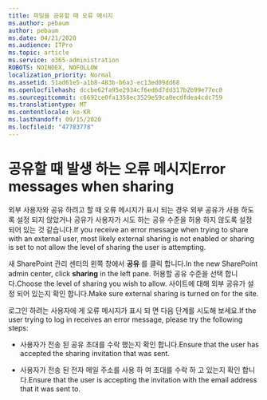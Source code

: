 ```yaml
---
title: 파일을 공유할 때 오류 메시지
ms.author: pebaum
author: pebaum
ms.date: 04/21/2020
ms.audience: ITPro
ms.topic: article
ms.service: o365-administration
ROBOTS: NOINDEX, NOFOLLOW
localization_priority: Normal
ms.assetid: 51ad61e5-a1b8-483b-b6a3-ec13ed09dd68
ms.openlocfilehash: dccbe62fa95e2934cf6ed6d7dd317b2b99e77ec0
ms.sourcegitcommit: c6692ce0fa1358ec3529e59ca0ecdfdea4cdc759
ms.translationtype: MT
ms.contentlocale: ko-KR
ms.lasthandoff: 09/15/2020
ms.locfileid: "47783778"
---
```

# <a name="error-messages-when-sharing"></a><span data-ttu-id="ee118-102">공유할 때 발생 하는 오류 메시지</span><span class="sxs-lookup"><span data-stu-id="ee118-102">Error messages when sharing</span></span>

<span data-ttu-id="ee118-103">외부 사용자와 공유 하려고 할 때 오류 메시지가 표시 되는 경우 외부 공유가 사용 하도록 설정 되지 않았거나 공유가 사용자가 시도 하는 공유 수준을 허용 하지 않도록 설정 되어 있는 것 같습니다.</span><span class="sxs-lookup"><span data-stu-id="ee118-103">If you receive an error message when trying to share with an external user, most likely external sharing is not enabled or sharing is set to not allow the level of sharing the user is attempting.</span></span>
  
<span data-ttu-id="ee118-104">새 SharePoint 관리 센터의 왼쪽 창에서 **공유** 를 클릭 합니다.</span><span class="sxs-lookup"><span data-stu-id="ee118-104">In the  new SharePoint admin center, click **sharing** in the left pane.</span></span> <span data-ttu-id="ee118-105">허용할 공유 수준을 선택 합니다.</span><span class="sxs-lookup"><span data-stu-id="ee118-105">Choose the level of sharing you wish to allow.</span></span> <span data-ttu-id="ee118-106">사이트에 대해 외부 공유가 설정 되어 있는지 확인 합니다.</span><span class="sxs-lookup"><span data-stu-id="ee118-106">Make sure external sharing is turned on for the site.</span></span> 
  
<span data-ttu-id="ee118-107">로그인 하려는 사용자에 게 오류 메시지가 표시 되 면 다음 단계를 시도해 보세요.</span><span class="sxs-lookup"><span data-stu-id="ee118-107">If the user trying to log in receives an error message, please try the following steps:</span></span>
  
- <span data-ttu-id="ee118-108">사용자가 전송 된 공유 초대를 수락 했는지 확인 합니다.</span><span class="sxs-lookup"><span data-stu-id="ee118-108">Ensure that the user has accepted the sharing invitation that was sent.</span></span>
    
- <span data-ttu-id="ee118-109">사용자가 전송 된 전자 메일 주소를 사용 하 여 초대를 수락 하 고 있는지 확인 합니다.</span><span class="sxs-lookup"><span data-stu-id="ee118-109">Ensure that the user is accepting the invitation with the email address that it was sent to.</span></span>
    

